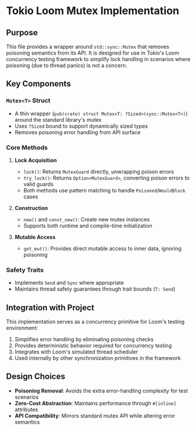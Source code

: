 # Tokio Loom Mutex Implementation

## Purpose
This file provides a wrapper around `std::sync::Mutex` that removes poisoning semantics from its API. It is designed for use in Tokio's Loom concurrency testing framework to simplify lock handling in scenarios where poisoning (due to thread panics) is not a concern.

## Key Components

### `Mutex<T>` Struct
- A thin wrapper (`pub(crate) struct Mutex<T: ?Sized>(sync::Mutex<T>)`) around the standard library's mutex
- Uses `?Sized` bound to support dynamically sized types
- Removes poisoning error handling from API surface

### Core Methods
1. **Lock Acquisition**
   - `lock()`: Returns `MutexGuard` directly, unwrapping poison errors
   - `try_lock()`: Returns `Option<MutexGuard>`, converting poison errors to valid guards
   - Both methods use pattern matching to handle `Poisoned`/`WouldBlock` cases

2. **Construction**
   - `new()` and `const_new()`: Create new mutex instances
   - Supports both runtime and compile-time initialization

3. **Mutable Access**
   - `get_mut()`: Provides direct mutable access to inner data, ignoring poisoning

### Safety Traits
- Implements `Send` and `Sync` where appropriate
- Maintains thread safety guarantees through trait bounds (`T: Send`)

## Integration with Project
This implementation serves as a concurrency primitive for Loom's testing environment:
1. Simplifies error handling by eliminating poisoning checks
2. Provides deterministic behavior required for concurrency testing
3. Integrates with Loom's simulated thread scheduler
4. Used internally by other synchronization primitives in the framework

## Design Choices
- **Poisoning Removal**: Avoids the extra error-handling complexity for test scenarios
- **Zero-Cost Abstraction**: Maintains performance through `#[inline]` attributes
- **API Compatibility**: Mirrors standard mutex API while altering error semantics
